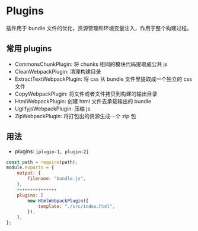 # Plugins

插件用于 bundle 文件的优化，资源管理和环境变量注入，作用于整个构建过程。

## 常用 plugins

-   CommonsChunkPlugin: 将 chunks 相同的模块代码提取成公共 js
-   CleanWebpackPlugin: 清理构建目录
-   ExtractTextWebpackPlugin: 将 css 从 bundle 文件里提取成一个独立的 css 文件
-   CopyWebpackPlugin: 将文件或者文件拷贝到构建的输出目录
-   HtmlWebpackPlugin: 创建 html 文件去承载输出的 bundle
-   UglifyjsWebpackPlugin: 压缩 js
-   ZipWebpackPlugin: 将打包出的资源生成一个 zip 包

## 用法

-   plugins: `[plugin-1, plugin-2]`

```js
const path = require(path);
module.exports = {
    output: {
        filename: "bundle.js",
    },
    +++++++++++++++
    plugins: [
        new HtmlWebpackPlugin({
            template: "./src/index.html",
        }),
    ],
};
```
